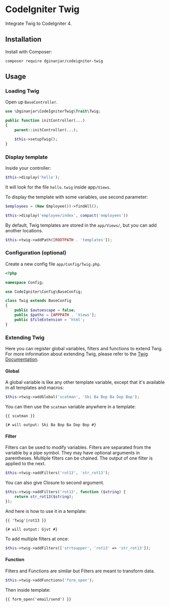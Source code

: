 # CodeIgniter Twig

Integrate Twig to CodeIgniter 4.

## Installation

Install with Composer:

```shell
composer require dginanjar/codeigniter-twig
```

## Usage

### Loading Twig

Open up `BaseController`.

```php
use \Dginanjar\CodeIgniterTwig\Trait\Twig;

public function initController(...)
{
    parent::initController(...);

    $this->setupTwig();
}
```

### Display template

Inside your controller:

```php
$this->display('hello');
```

It will look for the file `hello.twig` inside app`/Views`.

To display the template with some variables, use second parameter:

```php
$employees = (New Employee())->findAll();

$this->display('employee/index', compact('employees'))
```

By default, Twig templates are stored in the `app/Views/`, but you can add another locations.

```php
$this->twig->addPath([ROOTPATH . 'templates']);
```

### Configuration (optional)

Create a new config file `app/Config/Twig.php`.

```php
<?php

namespace Config;

use CodeIgniter\Config\BaseConfig;

class Twig extends BaseConfig
{
    public $autoescape = false;
    public $paths = [APPPATH . 'Views'];
    public $fileExtension = 'html';
}
```

### Extending Twig

Here you can register global variables, filters and functions to extend Twig. For more information about extending Twig, please refer to the [Twig Documentation](https://twig.symfony.com/doc/3.x/advanced.html).

#### Global

A global variable is like any other template variable, except that it's available in all templates and macros:

```php
$this->twig->addGlobal('scatman', 'Ski Ba Bop Ba Dop Bop');
```

You can then use the `scatman` variable anywhere in a template:

```
{{ scatman }}

{# will output: Ski Ba Bop Ba Dop Bop #}
```

#### Filter

Filters can be used to modify variables. Filters are separated from the variable by a pipe symbol. They may have optional arguments in parentheses. Multiple filters can be chained. The output of one filter is applied to the next.

```php
$this->twig->addFilters('rot13', 'str_rot13');
```

You can also give Closure to second argument.

```php
$this->twig->addFilters('rot13', function ($string) {
    return str_rot13($string);
});
```

And here is how to use it in a template:

```
{{ 'Twig'|rot13 }}

{# will output: Gjvt #}
```

To add multiple filters at once:

```php
$this->twig->addFilters(['strtoupper', 'rot13' => 'str_rot13']);
```

#### Function

Filters and Functions are similar but Filters are meant to transform data.

```php
$this->twig->addFunctions('form_open');
```

Then inside template:

```
{{ form_open('email/send') }}
```
